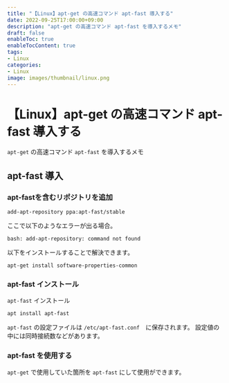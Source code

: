 ```yaml
---
title: "【Linux】apt-get の高速コマンド apt-fast 導入する"
date: 2022-09-25T17:00:00+09:00
description: "apt-get の高速コマンド apt-fast を導入するメモ"
draft: false
enableToc: true
enableTocContent: true
tags: 
- Linux
categories: 
- Linux
image: images/thumbnail/linux.png
---
```


# 【Linux】apt-get の高速コマンド apt-fast 導入する
`apt-get` の高速コマンド `apt-fast` を導入するメモ

## apt-fast 導入
### apt-fastを含むリポジトリを追加
```
add-apt-repository ppa:apt-fast/stable
```

ここで以下のようなエラーが出る場合。
```
bash: add-apt-repository: command not found
```

以下をインストールすることで解決できます。
```
apt-get install software-properties-common
```

### apt-fast インストール
`apt-fast` インストール
```
apt install apt-fast
```

`apt-fast` の設定ファイルは `/etc/apt-fast.conf`　に保存されます。
設定値の中には同時接続数などがあります。

### apt-fast を使用する
`apt-get` で使用していた箇所を `apt-fast` にして使用ができます。
